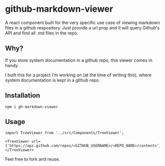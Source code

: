 # github-markdown-viewer
A react component built for the very specific use case of viewing markdown files in a github respository. Just provide a url prop and it will query Github's API and find all .md files in the repo.

## Why?
If you store system documentation in a github repo, this viewer comes in handy.

I built this for a project I'm working on (at the time of writing this), where system documentation is kept in a github repo.

## Installation
`npm i gh-markdown-viewer`

## Usage
```
import TreeViewer from '../src/Components/TreeViewer';

<TreeViewer url={'https://api.github.com/repos/<GITHUB_USERNAME>/<REPO_NAME>/contents'}></TreeViewer>

```

Feel free to fork and reuse.
